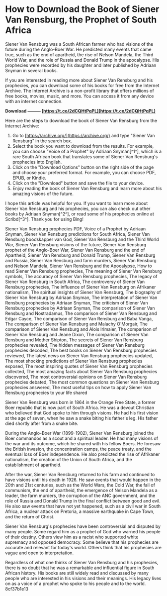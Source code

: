 # How to Download the Book of Siener Van Rensburg, the Prophet of South Africa
 
Siener Van Rensburg was a South African farmer who had visions of the future during the Anglo-Boer War. He predicted many events that came true, such as the end of apartheid, the rise of Nelson Mandela, the Third World War, and the role of Russia and Donald Trump in the apocalypse. His prophecies were recorded by his daughter and later published by Adriaan Snyman in several books.
 
If you are interested in reading more about Siener Van Rensburg and his prophecies, you can download some of his books for free from the Internet Archive. The Internet Archive is a non-profit library that offers millions of free books, movies, music, and more. You can access it from any device with an internet connection.
 
**Download ——— [https://t.co/2dCQHtPqPL](https://t.co/2dCQHtPqPL)**


 
Here are the steps to download the book of Siener Van Rensburg from the Internet Archive:
 
1. Go to [https://archive.org/](https://archive.org/) and type "Siener Van Rensburg" in the search box.
2. Select the book you want to download from the results. For example, you can choose "Voice of a Prophet" by Adriaan Snyman[^1^], which is a rare South African book that translates some of Siener Van Rensburg's prophecies into English.
3. Click on the "Download Options" button on the right side of the page and choose your preferred format. For example, you can choose PDF, EPUB, or Kindle.
4. Click on the "Download" button and save the file to your device.
5. Enjoy reading the book of Siener Van Rensburg and learn more about his amazing visions of the future.

I hope this article was helpful for you. If you want to learn more about Siener Van Rensburg and his prophecies, you can also check out other books by Adriaan Snyman[^2^], or read some of his prophecies online at Scribd[^3^]. Thank you for using Bing!
 
Siener Van Rensburg prophecies PDF,  Voice of a Prophet by Adriaan Snyman,  Siener Van Rensburg predictions for South Africa,  Siener Van Rensburg boodskapper van God,  Siener Van Rensburg and the Third World War,  Siener Van Rensburg visions of the future,  Siener Van Rensburg prophet of the Anglo-Boer War,  Siener Van Rensburg and the end of Apartheid,  Siener Van Rensburg and Donald Trump,  Siener Van Rensburg and Russia,  Siener Van Rensburg and farm murders,  Siener Van Rensburg and Nelson Mandela,  Siener Van Rensburg and the Apocalypse,  How to read Siener Van Rensburg prophecies,  The meaning of Siener Van Rensburg symbols,  The accuracy of Siener Van Rensburg prophecies,  The legacy of Siener Van Rensburg in South Africa,  The controversy of Siener Van Rensburg prophecies,  The influence of Siener Van Rensburg on Afrikaner nationalism,  The spiritual insights of Siener Van Rensburg,  The biography of Siener Van Rensburg by Adriaan Snyman,  The interpretation of Siener Van Rensburg prophecies by Adriaan Snyman,  The criticism of Siener Van Rensburg prophecies by Adriaan Snyman,  The comparison of Siener Van Rensburg and Nostradamus,  The comparison of Siener Van Rensburg and Edgar Cayce,  The comparison of Siener Van Rensburg and Baba Vanga,  The comparison of Siener Van Rensburg and Malachy O'Morgair,  The comparison of Siener Van Rensburg and Alois Irlmaier,  The comparison of Siener Van Rensburg and Jeane Dixon,  The comparison of Siener Van Rensburg and Mother Shipton,  The secrets of Siener Van Rensburg prophecies revealed,  The hidden messages of Siener Van Rensburg prophecies decoded,  The best books on Siener Van Rensburg prophecies reviewed,  The latest news on Siener Van Rensburg prophecies updated,  The most shocking predictions of Siener Van Rensburg prophecies exposed,  The most inspiring quotes of Siener Van Rensburg prophecies collected,  The most amazing facts about Siener Van Rensburg prophecies discovered,  The most controversial opinions on Siener Van Rensburg prophecies debated,  The most common questions on Siener Van Rensburg prophecies answered,  The most useful tips on how to apply Siener Van Rensburg prophecies to your life shared
  
Siener Van Rensburg was born in 1864 in the Orange Free State, a former Boer republic that is now part of South Africa. He was a devout Christian who believed that God spoke to him through visions. He had his first vision at the age of seven, when he saw a snake biting his father's leg. His father died shortly after from a snake bite.
 
During the Anglo-Boer War (1899-1902), Siener Van Rensburg joined the Boer commandos as a scout and a spiritual leader. He had many visions of the war and its outcome, which he shared with his fellow Boers. He foresaw the British invasion, the concentration camps, the peace treaty, and the eventual loss of Boer independence. He also predicted the rise of Afrikaner nationalism, the creation of the Union of South Africa, and the establishment of apartheid.
 
After the war, Siener Van Rensburg returned to his farm and continued to have visions until his death in 1926. He saw events that would happen in the 20th and 21st centuries, such as the World Wars, the Cold War, the fall of communism, the end of apartheid, the emergence of Nelson Mandela as a leader, the farm murders, the corruption of the ANC government, and the role of Russia and Donald Trump in the final conflict between good and evil. He also saw events that have not yet happened, such as a civil war in South Africa, a nuclear attack on Pretoria, a massive earthquake in Cape Town, and the return of Christ.
 
Siener Van Rensburg's prophecies have been controversial and disputed by many people. Some regard him as a prophet of God who warned his people of their destiny. Others view him as a racist who supported white supremacy and opposed democracy. Some believe that his prophecies are accurate and relevant for today's world. Others think that his prophecies are vague and open to interpretation.
 
Regardless of what one thinks of Siener Van Rensburg and his prophecies, there is no doubt that he was a remarkable and influential figure in South African history. His books are still widely read and discussed by many people who are interested in his visions and their meanings. His legacy lives on as a voice of a prophet who spoke to his people and to the world.
 8cf37b1e13
 
